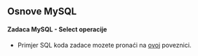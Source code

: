 ## Osnove MySQL
#### Zadaca MySQL - Select operacije 

- Primjer SQL koda zadace mozete pronaći na [ovoj](https://github.com/robitest/osnove_mysql/blob/master/zadaca/zadaca_knjiznica_2.sql) poveznici.